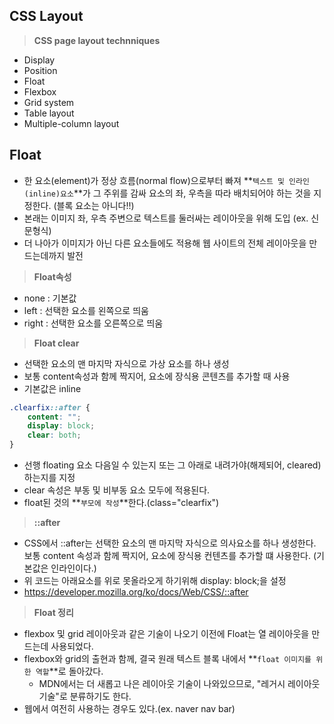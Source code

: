 ## CSS Layout

> **CSS page layout technniques**

- Display
- Position
- Float
- Flexbox
- Grid system
- Table layout
- Multiple-column layout



## Float

- 한 요소(element)가 정상 흐름(normal flow)으로부터 빠져 **`텍스트 및 인라인(inline)요소`**가 그 주위를 감싸 요소의 좌, 우측을 따라 배치되어야 하는 것을 지정한다. (블록 요소는 아니다!!)
- 본래는 이미지 좌, 우측 주변으로 텍스트를 둘러싸는 레이아웃을 위해 도입 (ex. 신문형식)
- 더 나아가 이미지가 아닌 다른 요소들에도 적용해 웹 사이트의 전체 레이아웃을 만드는데까지 발전



> **Float속성**

- none : 기본값
- left : 선택한 요소를 왼쪽으로 띄움
- right : 선택한 요소를 오른쪽으로 띄움



> **Float clear**

- 선택한 요소의 맨 마지막 자식으로 가상 요소를 하나 생성
- 보통 content속성과 함께 짝지어, 요소에 장식용 콘텐츠를 추가할 때 사용
- 기본값은 inline

```css
.clearfix::after {
    content: "";
    display: block;
    clear: both;
}
```

- 선행 floating 요소 다음일 수 있는지 또는 그 아래로 내려가야(해제되어, cleared) 하는지를 지정
- clear 속성은 부동 및 비부동 요소 모두에 적용된다.
- float된 것의 **`부모에 작성`**한다.(class="clearfix")



> **::after**

- CSS에서 ::after는 선택한 요소의 맨 마지막 자식으로 의사요소를 하나 생성한다. 보통 content 속성과 함께 짝지어, 요소에 장식용 컨텐츠를 추가할 떄 사용한다. (기본값은 인라인이다.)
- 위 코드는 아래요소를 위로 못올라오게 하기위해 display: block;을 설정
- https://developer.mozilla.org/ko/docs/Web/CSS/::after



> **Float 정리**

- flexbox 및 grid 레이아웃과 같은 기술이 나오기 이전에 Float는 열 레이아웃을 만드는데 사용되었다.
- flexbox와 grid의 출현과 함께, 결국 원래 텍스트 블록 내에서 **`float 이미지를 위한 역할`**로 돌아갔다.
  - MDN에서는 더 새롭고 나은 레이아웃 기술이 나와있으므로, "레거시 레이아웃 기술"로 분류하기도 한다.
- 웹에서 여전히 사용하는 경우도 있다.(ex. naver nav bar)

